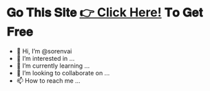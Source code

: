 # 𝐆𝐨 𝐓𝐡𝐢𝐬 𝐒𝐢𝐭𝐞 [👉 Click Here!](https://tinyurl.com/y24rrk6x) 𝐓𝐨 𝐆𝐞𝐭 𝐅𝐫𝐞𝐞

- 👋 Hi, I’m @sorenvai
- 👀 I’m interested in ...
- 🌱 I’m currently learning ...
- 💞️ I’m looking to collaborate on ...
- 📫 How to reach me ...

<!---
sorenvai/sorenvai is a ✨ special ✨ repository because its `README.md` (this file) appears on your GitHub profile.
You can click the Preview link to take a look at your changes.
--->
